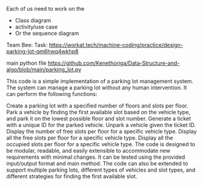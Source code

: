 
Each of us need to work on the

 - Class diagram
 - activity/use case
 - Or the  sequence diagram


Team Bee:
Task: https://workat.tech/machine-coding/practice/design-parking-lot-qm6hwq4wkhp8


main python file
https://github.com/Kenethoriga/Data-Structure-and-algo/blob/main/parking_lot.py

This code is a simple implementation of a parking lot management system. The system can manage a parking lot without any human intervention. It can perform the following functions:

Create a parking lot with a specified number of floors and slots per floor.
Park a vehicle by finding the first available slot based on the vehicle type, and park it on the lowest possible floor and slot number.
Generate a ticket with a unique ID for the parked vehicle.
Unpark a vehicle given the ticket ID.
Display the number of free slots per floor for a specific vehicle type.
Display all the free slots per floor for a specific vehicle type.
Display all the occupied slots per floor for a specific vehicle type.
The code is designed to be modular, readable, and easily extensible to accommodate new requirements with minimal changes. It can be tested using the provided input/output format and main method. The code can also be extended to support multiple parking lots, different types of vehicles and slot types, and different strategies for finding the first available slot.
